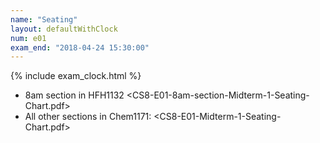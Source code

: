 ```yaml
---
name: "Seating"
layout: defaultWithClock
num: e01
exam_end: "2018-04-24 15:30:00"
---
```


{% include exam_clock.html %}

<div style="display:none; clear:both;">
http://ucsb-cs8-s18.github.io/exam/e01/seating/
</div>

* 8am section in HFH1132 <CS8-E01-8am-section-Midterm-1-Seating-Chart.pdf>
* All other sections in Chem1171: <CS8-E01-Midterm-1-Seating-Chart.pdf>